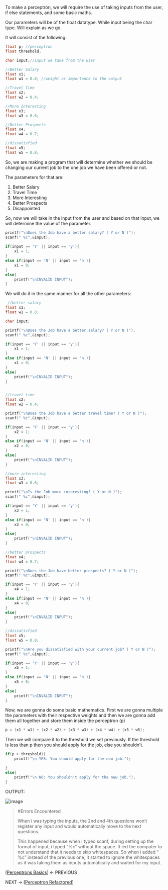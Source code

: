 To make a perceptron, we will require the use of taking inputs from the user, if else statements, and some basic maths. 

Our parameters will be of the float datatype. While input being the char type. Will explain as we go. 

It will consist of the following: 
```C
float p; //perceptron
float threshold;

char input;//input we take from the user

//Better Salary
float x1;
float w1 = 0.8; //weight or importance to the output

//Travel Time
float x2;
float w2 = 0.4;

//More Interesting
float x3;
float w3 = 0.6;

//Better Prospects
float x4;
float w4 = 0.7;

//dissatisfied
float x5;
float w5 = 0.8;

```

So, we are making a program that will determine whether we should be changing our current job to the one job we have been offered or not. 

The parameters for that are: 
1. Better Salary
2. Travel Time
3. More Interesting
4. Better Prospects
5. Disappointed

So, now we will take in the input from the user and based on that input, we will determine the value of the parameter. 
```C
printf("\nDoes the Job have a better salary? ( Y or N )");
scanf(" %c",&input);
	
if(input == 'Y' || input == 'y'){
	x1 = 1;
}
else if(input == 'N' || input == 'n'){
	x1 = 0;
}
else{
	printf("\nINVALID INPUT");
}

```

We will do it in the same manner for all the other parameters:
```C
 //better salary
float x1;
float w1 = 0.8;

char input;

printf("\nDoes the Job have a better salary? ( Y or N )");
scanf(" %c",&input);

if(input == 'Y' || input == 'y'){
	x1 = 1;
}
else if(input == 'N' || input == 'n'){
	x1 = 0;
}
else{
	printf("\nINVALID INPUT");
}


//travel time
float x2;
float w2 = 0.4;

printf("\nDoes the Job have a better travel time? ( Y or N )");
scanf(" %c",&input);

if(input == 'Y' || input == 'y'){
	x2 = 1;
}
else if(input == 'N' || input == 'n'){
	x2 = 0;
}
else{
	printf("\nINVALID INPUT");
}

//more interesting
float x3;
float w3 = 0.6;

printf("\nIs the Job more interesting? ( Y or N )");
scanf(" %c",&input);

if(input == 'Y' || input == 'y'){
	x3 = 1;
}
else if(input == 'N' || input == 'n'){
	x3 = 0;
}
else{
	printf("\nINVALID INPUT");
}

//better prospects
float x4;
float w4 = 0.7;

printf("\nDoes the Job have better prospects? ( Y or N )");
scanf(" %c",&input);

if(input == 'Y' || input == 'y'){
	x4 = 1;
}
else if(input == 'N' || input == 'n'){
	x4 = 0;
}
else{
	printf("\nINVALID INPUT");
}

//dissatisfied
float x5;
float w5 = 0.8;

printf("\nAre you dissatisfied with your current job? ( Y or N )");
scanf(" %c",&input);

if(input == 'Y' || input == 'y'){
	x5 = 1;
}
else if(input == 'N' || input == 'n'){
	x5 = 0;
}
else{
	printf("\nINVALID INPUT");
}
```

Now, we are gonna do some basic mathematics. 
First we are gonna multiple the parameters with their respective weights and then we are gonna add them all together and store them inside the perceptron (p)

```C
p = (x1 * w1) + (x2 * w2) + (x3 * w3) + (x4 * w4) + (x5 * w5);
```

Then we will compare it to the threshold we set previously. 
If the threshold is less than p then you should apply for the job, else you shouldn’t. 
```C
if(p > threshold){
	printf("\n YES: You should apply for the new job.");

}
else{
	printf("\n NO: You shouldn't apply for the new job.");
}
```
OUTPUT:

![image](https://github.com/VoIDWALkER7/Neural-Networks-In-C-Notes/blob/main/Neural%20Concepts/Job%20output.png)


> #Errors Encountered
> 
> When i was typing the inputs, the 2nd and 4th questions won’t register any input and would automatically move to the next questions.
> 
> This happened because when i typed scanf, during setting up the format of input, i typed “%c” without the space. It led the computer to not understand that it needs to skip whitespaces. So when i added “ %c” instead of the previous one, it started to ignore the whitespaces as it was taking them as inputs automatically and waited for my input.


[[Perceptrons Basics]](https://github.com/VoIDWALkER7/Neural-Networks-In-C-Notes/blob/main/Neural%20Concepts/Perceptrons%20Basics.md) <- PREVIOUS

NEXT -> [[Perceptron Refactored]](https://github.com/VoIDWALkER7/Neural-Networks-In-C-Notes/blob/main/Neural%20Concepts/Perceptron%20Refactored.md)

